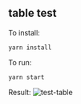 ## table test

To install:

`yarn install`

To run:

`yarn start`

Result:
![test-table](https://github.com/DenniLa2/ionic-datepicker/blob/master/gif/test-table.gif)